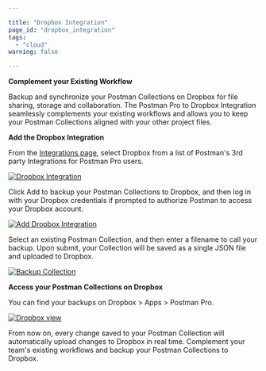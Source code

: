 ```yaml
---

title: "Dropbox Integration"
page_id: "dropbox_integration"
tags: 
  - "cloud"
warning: false

---
```


**Complement your Existing Workflow**

Backup and synchronize your Postman Collections on Dropbox for file sharing, storage and collaboration.  The Postman Pro to Dropbox Integration seamlessly complements your existing workflows and allows you to keep your Postman Collections aligned with your other project files. 

**Add the Dropbox Integration**

From the [Integrations page][0], select Dropbox from a list of Postman's 3rd party Integrations for Postman Pro users.

[![Dropbox Integration](https://s3.amazonaws.com/postman-static-getpostman-com/postman-docs/dropINT.png)][1]

Click Add to backup your Postman Collections to Dropbox, and then log in with your Dropbox credentials if prompted to authorize Postman to access your Dropbox account.  

[![Add Dropbox Integration](https://s3.amazonaws.com/postman-static-getpostman-com/postman-docs/dropbox_add.png)][2]

Select an existing Postman Collection, and then enter a filename to call your backup. Upon submit, your Collection will be saved as a single JSON file and uploaded to Dropbox.

[![Backup Collection](https://s3.amazonaws.com/postman-static-getpostman-com/postman-docs/dropbox_backup.png)][3]

**Access your Postman Collections on Dropbox**

You can find your backups on Dropbox > Apps > Postman Pro.

[![Dropbox view](https://s3.amazonaws.com/postman-static-getpostman-com/postman-docs/dropbox_view.png)][4]

From now on, every change saved to your Postman Collection will automatically upload changes to Dropbox in real time. Complement your team's existing workflows and backup your Postman Collections to Dropbox. 

[0]: https://app.getpostman.com/dashboard/integrations
[1]: https://s3.amazonaws.com/postman-static-getpostman-com/postman-docs/dropINT.png
[2]: https://s3.amazonaws.com/postman-static-getpostman-com/postman-docs/dropbox_add.png
[3]: https://s3.amazonaws.com/postman-static-getpostman-com/postman-docs/dropbox_backup.png
[4]: https://s3.amazonaws.com/postman-static-getpostman-com/postman-docs/dropbox_view.png
